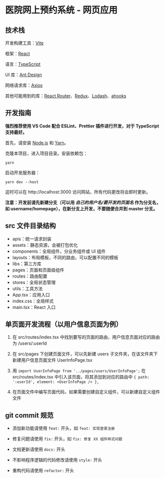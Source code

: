 # 医院网上预约系统 - 网页应用

## 技术栈

开发构建工具：[Vite](https://cn.vitejs.dev/)

框架：[React](https://react.docschina.org/)

语言：[TypeScript](https://www.tslang.cn/)

UI 库：[Ant Design](https://ant.design/index-cn)

网络请求库：[Axios](https://www.axios-http.cn/)

其他可能用到的库：[React Router](https://reactrouter.com/)、[Redux](http://cn.redux.js.org/)、[Lodash](https://www.lodashjs.com/)、[ahooks](https://ahooks.js.org/zh-CN/)

## 开发指南

**强烈推荐使用 VS Code 配合 ESLint、Prettier 插件进行开发，对于 TypeScript 支持最好。**

首先，请安装 [Node.js](https://nodejs.org/zh-cn/) 和 [Yarn](https://www.yarnpkg.cn/)。

克隆本项目，进入项目目录。安装依赖包：

```
yarn
```

启动开发服务器：

```
yarn dev --host
```

这时可以在 http://localhost:3000 访问网站，所有代码更改将会即时更新。

**注意：开发前请先新建分支（可以用 _自己的用户名/要开发的页面名_ 作为分支名，如 username/homepage），在新分支上开发，不要随便合并到 master 分支。**

## src 文件目录结构

- apis：统一请求封装
- assets：静态资源，会被打包优化
- components：全局组件，分业务组件或 UI 组件
- layouts：布局模板，不同的路由，可以配置不同的模板
- libs：第三方库
- pages：页面和页面级组件
- routes：路由配置
- stores：全局状态管理
- utils：工具方法
- App.tsx：应用入口
- index.css：全局样式
- main.tsx：React 入口

## 单页面开发流程（以用户信息页面为例）

1. 在 src/routes/index.tsx 中找到要写的页面的路由，用户信息页面对应的路由为 /users/:userId

2. 在 src/pages 下创建页面文件，可以先新建 users 子文件夹，在该文件夹下新建用户信息页面文件 UserInfoPage.tsx

3. 用 `import UserInfoPage from '../pages/users/UserInfoPage';` 在 src/routes/index.tsx 中引入该页面，将其添加到对应的路由中 `{ path: ':userId', element: <UserInfoPage /> },`

4. 在页面文件中编写页面代码，如果需要创建自定义组件，可以新建自定义组件文件

## git commit 规范

- 添加新功能请使用 `feat:` 开头，如 `feat: 实现登录注册`

- 修复问题请使用 `fix:` 开头，如 `fix: 修复 XX 组件样式问题`

- 文档更新请使用 `docs:` 开头

- 不影响程序逻辑的代码修改请使用 `style:` 开头

- 重构代码请使用 `refactor:` 开头
